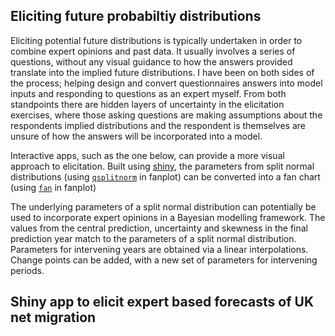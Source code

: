 
## Eliciting future probabiltiy distributions

Eliciting potential future distributions is typically undertaken in order to combine expert opinions and past data. It usually involves a series of questions, without any visual guidance to how the answers provided translate into the implied future distributions. I have been on both sides of the process; helping design and convert questionnaires answers into model inputs and responding to questions as an expert myself. From both standpoints there are hidden layers of uncertainty in the elicitation exercises, where those asking questions are making assumptions about the respondents implied distributions and the respondent is themselves are unsure of how the answers will be incorporated into a model.

Interactive apps, such as the one below, can provide a more visual approach to elicitation. Built using [shiny](https://shiny.rstudio.com/), the parameters from split normal distributions (using [`qsplitnorm`](http://guyabel.github.io/fanplot/reference/dsplitnorm.html) in fanplot) can be converted into a fan chart (using [`fan`](http://guyabel.github.io/fanplot/reference/fan.html) in fanplot)

The underlying parameters of a split normal distribution can potentially be used to incorporate expert opinions in a Bayesian modelling framework. The values from the central prediction, uncertainty and skewness in the final prediction year match to the parameters of a split normal distribution. Parameters for intervening years are obtained via a linear interpolations. Change points can be added, with a new set of parameters for intervening periods. 


## Shiny app to elicit expert based forecasts of UK net migration
